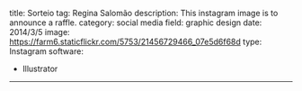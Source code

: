 title: Sorteio
tag: Regina Salomão
description: This instagram image is to announce a raffle.
category: social media
field: graphic design
date: 2014/3/5
image: https://farm6.staticflickr.com/5753/21456729466_07e5d6f68d
type: Instagram
software:
- Illustrator
---
